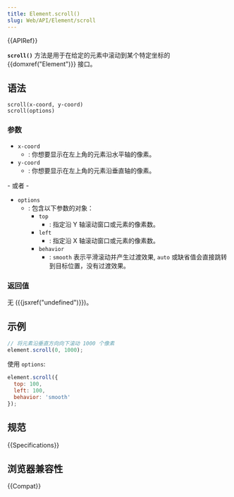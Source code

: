 ```yaml
---
title: Element.scroll()
slug: Web/API/Element/scroll
---
```


{{APIRef}}

**`scroll()`** 方法是用于在给定的元素中滚动到某个特定坐标的 {{domxref("Element")}} 接口。

## 语法

```js-nolint
scroll(x-coord, y-coord)
scroll(options)
```

### 参数

- `x-coord`
  - : 你想要显示在左上角的元素沿水平轴的像素。
- `y-coord`
  - : 你想要显示在左上角的元素沿垂直轴的像素。

\- 或者 -

- `options`
  - : 包含以下参数的对象：
    - `top`
      - : 指定沿 Y 轴滚动窗口或元素的像素数。
    - `left`
      - : 指定沿 X 轴滚动窗口或元素的像素数。
    - `behavior`
      - : `smooth` 表示平滑滚动并产生过渡效果, `auto` 或缺省值会直接跳转到目标位置，没有过渡效果。

### 返回值

无 ({{jsxref("undefined")}})。

## 示例

```js
// 将元素沿垂直方向向下滚动 1000 个像素
element.scroll(0, 1000);
```

使用 `options`:

```js
element.scroll({
  top: 100,
  left: 100,
  behavior: 'smooth'
});
```

## 规范

{{Specifications}}

## 浏览器兼容性

{{Compat}}
